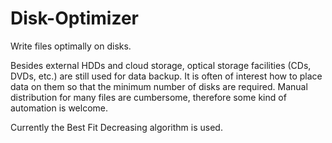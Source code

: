 # Disk-Optimizer
Write files optimally on disks.

Besides external HDDs and cloud storage, optical storage facilities (CDs, DVDs, etc.) are still used for data backup. It is often of interest how to place data on
them so that the minimum number of disks are required. Manual distribution for many files are cumbersome, therefore some kind of automation is welcome.

Currently the Best Fit Decreasing algorithm is used.
